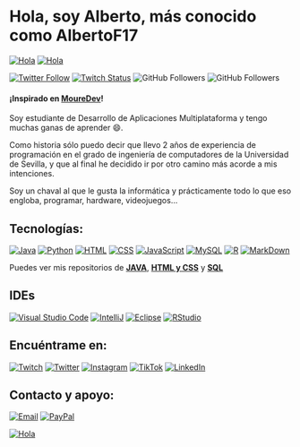 # Hola, soy Alberto, más conocido como AlbertoF17

[![Hola](https://github-readme-stats.vercel.app/api/top-langs/?username=AlbertoF17&theme=dark)]()
[![Hola](https://github-readme-stats.vercel.app/api?username=AlbertoF17&theme=dark)]()

[![Twitter Follow](https://img.shields.io/twitter/follow/AlgeoTw?style=social)](https://twitter.com/AlgeoTw)
[![Twitch Status](https://img.shields.io/twitch/status/algeo17?style=social)](https://twitch.com/algeo17)
![GitHub Followers](https://img.shields.io/github/followers/AlbertoF17?style=social)
![GitHub Followers](https://img.shields.io/github/stars/AlbertoF17?style=social)

#### ¡Inspirado en [MoureDev](https://github.com/mouredev)!

Soy estudiante de Desarrollo de Aplicaciones Multiplataforma y tengo muchas ganas de aprender 😄.

Como historia sólo puedo decir que llevo 2 años de experiencia de programación en el grado de ingeniería de computadores de la Universidad de Sevilla, y que al final he decidido ir por otro camino más acorde a mis intenciones.

Soy un chaval al que le gusta la informática y prácticamente todo lo que eso engloba, programar, hardware, videojuegos...

## Tecnologías:

[![Java](https://img.shields.io/badge/Java-ED8B00?style=for-the-badge&logo=java&logoColor=white)]()
[![Python](https://img.shields.io/badge/Python-14354C?style=for-the-badge&logo=python&logoColor=white)]()
[![HTML](https://img.shields.io/badge/HTML5-E34F26?style=for-the-badge&logo=html5&logoColor=white)]()
[![CSS](https://img.shields.io/badge/CSS3-1572B6?style=for-the-badge&logo=css3&logoColor=white)]()
[![JavaScript](https://img.shields.io/badge/JavaScript-F7DF1E?style=for-the-badge&logo=javascript&logoColor=black)]()
[![MySQL](https://img.shields.io/badge/MySQL-005C84?style=for-the-badge&logo=mysql&logoColor=white)]()
[![R](https://img.shields.io/badge/R-276DC3?style=for-the-badge&logo=r&logoColor=white)]()
[![MarkDown](https://img.shields.io/badge/Markdown-000000?style=for-the-badge&logo=markdown&logoColor=white)]()

Puedes ver mis repositorios de [**JAVA**](https://github.com/AlbertoF17/Java), [**HTML y CSS**](https://github.com/AlbertoF17/Marcas) y [**SQL**](https://github.com/AlbertoF17/SQL)

## IDEs

[![Visual Studio Code](https://img.shields.io/badge/Visual_Studio_Code-0078D4?style=for-the-badge&logo=visual%20studio%20code&logoColor=white)]()
[![IntelliJ](https://img.shields.io/badge/IntelliJ_IDEA-000000.svg?style=for-the-badge&logo=intellij-idea&logoColor=white)]()
[![Eclipse](https://img.shields.io/badge/Eclipse-2C2255?style=for-the-badge&logo=eclipse&logoColor=white)]()
[![RStudio](https://img.shields.io/badge/RStudio-75AADB?style=for-the-badge&logo=RStudio&logoColor=white)]()

## Encuéntrame en:

[![Twitch](https://img.shields.io/badge/Twitch-algeo17-9146FF?style=for-the-badge&logo=twitch&logoColor=white&labelColor=101010)](https://twitch.com/algeo17)
[![Twitter](https://img.shields.io/badge/Twitter-@AlgeoTw-1DA1F2?style=for-the-badge&logo=twitter&logoColor=white&labelColor=101010)](https://twitter.com/AlGeoTw)
[![Instagram](https://img.shields.io/badge/Instagram-@albertofg_17-E4405F?style=for-the-badge&logo=instagram&logoColor=white&labelColor=101010)](https://www.instagram.com/albertofg_17)
[![TikTok](https://img.shields.io/badge/TikTok-@algeo17-ADD8E6?style=for-the-badge&logo=tiktok&logoColor=white&labelColor=101010)](https://www.tiktok.com/@algeo17)
[![LinkedIn](https://img.shields.io/badge/LinkedIn-albertofergom-0077B5?style=for-the-badge&logo=linkedin&logoColor=white&labelColor=101010)](https://www.linkedin.com/in/alberto-fergom/)

## Contacto y apoyo:

[![Email](https://img.shields.io/badge/albertofergom17@gmail.com-email_personal-D14836?style=for-the-badge&logo=gmail&logoColor=white&labelColor=101010)](mailto:albertofergom17@gmail.com)
[![PayPal](https://img.shields.io/badge/PayPal-00457C?style=for-the-badge&logo=paypal&logoColor=white)](https://www.paypal.com/paypalme/algeo17)

[![Hola](http://ForTheBadge.com/images/badges/built-with-love.svg)]()
